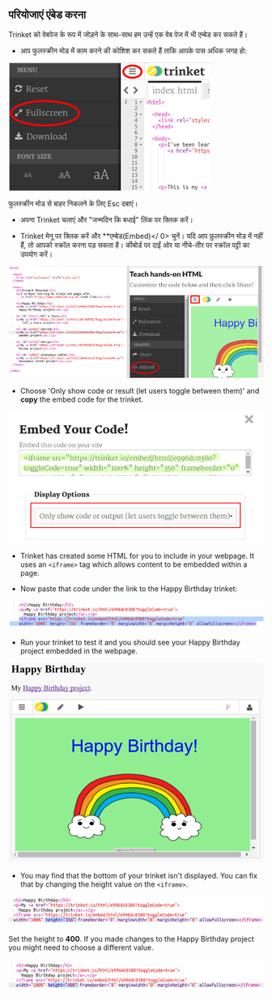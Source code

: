 ## परियोजाएं एंबेड करना

Trinket को वेबपेज के रूप में जोड़ने के साथ-साथ हम उन्हें एक वेब पेज में भी एम्बेड कर सकते हैं।

+ आप फुलस्क्रीन मोड में काम करने की कोशिश कर सकते हैं ताकि आपके पास अधिक जगह हो:

![screenshot](images/showcase-fullscreen.png)

फुलस्क्रीन मोड से बाहर निकलने के लिए Esc दबाएं।

+ अपना Trinket चलाएं और "जन्मदिन कि बधाई" लिंक पर क्लिक करें।

+ Trinket मेनू पर क्लिक करें और **एम्बेड(Embed)</ 0> चुनें। यदि आप फ़ुलस्क्रीन मोड में नहीं हैं, तो आपको स्क्रॉल करना पड़ सकता है। कीबोर्ड पर दाईं ओर या नीचे-तीर पर स्क्रॉल पट्टी का उपयोग करें।</p></li> </ul> 
    
    ![screenshot](images/showcase-embed-code.png)
    
    + Choose 'Only show code or result (let users toggle between them)' and **copy** the embed code for the trinket. 
    
    ![screenshot](images/showcase-embed.png)
    
    + Trinket has created some HTML for you to include in your webpage. It uses an `<iframe>` tag which allows content to be embedded within a page.
    
    + Now paste that code under the link to the Happy Birthday trinket:
    
    ![screenshot](images/showcase-paste-embed.png)
    
    + Run your trinket to test it and you should see your Happy Birthday project embedded in the webpage. 
    
    ![screenshot](images/showcase-embed-output.png)
    
    + You may find that the bottom of your trinket isn't displayed. You can fix that by changing the height value on the `<iframe>`. 
    
    ![screenshot](images/showcase-embed-height.png)
    
    Set the height to **400**. If you made changes to the Happy Birthday project you might need to choose a different value.
    
    ![screenshot](images/showcase-embed-fixed.png)